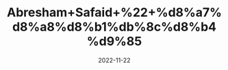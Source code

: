---
title: 'Abresham+Safaid+%22+%d8%a7%d8%a8%d8%b1%db%8c%d8%b4%d9%85'
date: '2022-11-22' 
metatag: '' 
inventory: '0' 
draft: false 
# meta description 
shortDescripton: 'Silk+Cocoon%22+The+use+of+the+silk+cocoons+helps+with+symptoms+of+acne%2c+strengthens+the+skin%2c+makes+it+more+beautiful+and+reduces+wrinkles+and+fine+lines.'
description: 'Herbs+%d8%ac%da%91%db%8c+%d8%a8%d9%88%d9%b9%db%8c'
longdescription: ''
tags: ''
brand: ''
subCategory: ''
unit: '10 gm-Pk'
sellCount: '0'
featured: True
# product Price
price: '150.0'
# Product Short Description
shortDescription: 'Silk+Cocoon%22+The+use+of+the+silk+cocoons+helps+with+symptoms+of+acne%2c+strengthens+the+skin%2c+makes+it+more+beautiful+and+reduces+wrinkles+and+fine+lines.'
productID: '8449DE34-5824-ED11-9968-005056B3A416'
type: 'products'
category: 'Herbs+%d8%ac%da%91%db%8c+%d8%a8%d9%88%d9%b9%db%8c' 
thumnailproduct: 'https://eraconnect.blob.core.windows.net/product-images/aminsaddiquidawakhana/8449DE34-5824-ED11-9968-005056B3A416.webp' 
images:
  - image: 'https://eraconnect.blob.core.windows.net/product-images/aminsaddiquidawakhana/8449DE34-5824-ED11-9968-005056B3A416.webp'  
Variants:
---